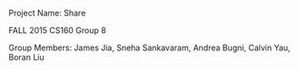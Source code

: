 Project Name: Share

FALL 2015 CS160 Group 8

Group Members: James Jia, Sneha Sankavaram, Andrea Bugni, Calvin Yau, Boran Liu